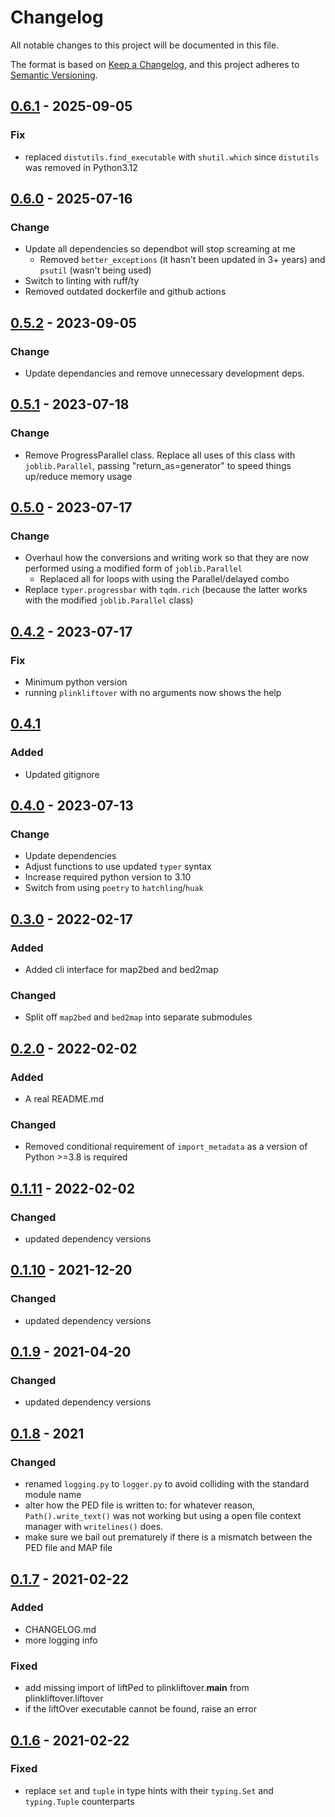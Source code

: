 # Changelog

All notable changes to this project will be documented in this file.

The format is based on [Keep a Changelog](https://keepachangelog.com/en/1.0.0/),
and this project adheres to [Semantic Versioning](https://semver.org/spec/v2.0.0.html).

## [0.6.1] - 2025-09-05

### Fix
- replaced `distutils.find_executable` with `shutil.which` since `distutils` was removed in Python3.12

## [0.6.0] - 2025-07-16

### Change
- Update all dependencies so dependbot will stop screaming at me
  - Removed `better_exceptions` (it hasn't been updated in 3+ years) and `psutil` (wasn't being used)
- Switch to linting with ruff/ty
- Removed outdated dockerfile and github actions

## [0.5.2] - 2023-09-05

### Change

- Update dependancies and remove unnecessary development deps.


## [0.5.1] - 2023-07-18

### Change

- Remove ProgressParallel class. Replace all uses of this class with `joblib.Parallel`, passing "return_as=generator"
  to speed things up/reduce memory usage


## [0.5.0] - 2023-07-17

### Change

- Overhaul how the conversions and writing work so that they are now
  performed using a modified form of `joblib.Parallel`
  - Replaced all for loops with using the Parallel/delayed combo
- Replace `typer.progressbar` with `tqdm.rich` (because the latter works with the modified 
  `joblib.Parallel` class)

## [0.4.2] - 2023-07-17

### Fix

- Minimum python version
- running `plinkliftover` with no arguments now shows the help


## [0.4.1]

### Added

- Updated gitignore


## [0.4.0] - 2023-07-13

### Change

- Update dependencies
- Adjust functions to use updated `typer` syntax
- Increase required python version to 3.10
- Switch from using `poetry` to `hatchling`/`huak`


## [0.3.0] - 2022-02-17

### Added

- Added cli interface for map2bed and bed2map

### Changed

- Split off `map2bed` and `bed2map` into separate submodules

## [0.2.0] - 2022-02-02

### Added

- A real README.md

### Changed

- Removed conditional requirement of `import_metadata` as a version of Python >=3.8 is required

## [0.1.11] - 2022-02-02

### Changed

- updated dependency versions

## [0.1.10] - 2021-12-20

### Changed

- updated dependency versions


## [0.1.9] - 2021-04-20

### Changed

- updated dependency versions

## [0.1.8] - 2021

### Changed

- renamed `logging.py` to `logger.py` to avoid colliding with the standard module name
- alter how the PED file is written to: for whatever reason, `Path().write_text()` was not working
  but using a open file context manager with `writelines()` does.
- make sure we bail out prematurely if there is a mismatch between the PED file and MAP file

## [0.1.7] - 2021-02-22

### Added

- CHANGELOG.md
- more logging info

### Fixed

- add missing import of liftPed to plinkliftover.__main__ from plinkliftover.liftover
- if the liftOver executable cannot be found, raise an error

## [0.1.6] - 2021-02-22

### Fixed

- replace `set` and `tuple` in type hints with their `typing.Set` and `typing.Tuple` counterparts

[0.6.1]: https://github.com/milescsmith/PLINKLiftOver/compare/0.6.0...0.6.1
[0.6.0]: https://github.com/milescsmith/PLINKLiftOver/compare/0.5.2...0.6.0
[0.5.2]: https://github.com/milescsmith/PLINKLiftOver/compare/0.5.1...0.5.2
[0.5.1]: https://github.com/milescsmith/PLINKLiftOver/compare/0.5.0...0.5.1
[0.5.0]: https://github.com/milescsmith/PLINKLiftOver/compare/0.4.2...0.5.0
[0.4.2]: https://github.com/milescsmith/PLINKLiftOver/compare/0.4.1...0.4.2
[0.4.1]: https://github.com/milescsmith/PLINKLiftOver/compare/0.4.0...0.4.1
[0.4.0]: https://github.com/milescsmith/PLINKLiftOver/compare/0.3.0...0.4.0
[0.3.0]: https://github.com/milescsmith/PLINKLiftOver/compare/0.2.0...0.3.0
[0.2.0]: https://github.com/milescsmith/PLINKLiftOver/compare/0.1.11...0.2.0
[0.1.11]: https://github.com/milescsmith/PLINKLiftOver/compare/0.1.10...0.1.11
[0.1.10]: https://github.com/milescsmith/PLINKLiftOver/compare/0.1.9...0.1.10
[0.1.9]: https://github.com/milescsmith/PLINKLiftOver/compare/0.1.8...0.1.9
[0.1.8]: https://github.com/milescsmith/PLINKLiftOver/compare/0.1.7...0.1.8
[0.1.7]: https://github.com/milescsmith/PLINKLiftOver/compare/0.1.6...0.1.7
[0.1.6]: https://github.com/milescsmith/PLINKLiftOver/compare/0.1.6...0.1.6
[0.1.5]: https://github.com/milescsmith/PLINKLiftOver/releases/tag/0.1.5
